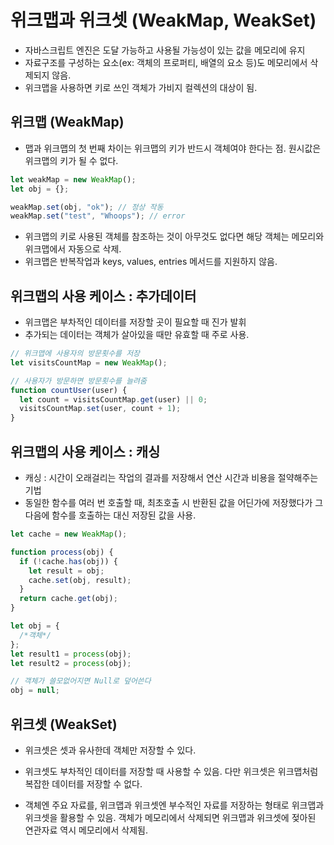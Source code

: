 # 위크맵과 위크셋 (WeakMap, WeakSet)

- 자바스크립트 엔진은 도달 가능하고 사용될 가능성이 있는 값을 메모리에 유지
- 자료구조를 구성하는 요소(ex: 객체의 프로퍼티, 배열의 요소 등)도 메모리에서 삭제되지 않음.
- 위크맵을 사용하면 키로 쓰인 객체가 가비지 컬렉션의 대상이 됨.

## 위크맵 (WeakMap)

- 맵과 위크맵의 첫 번째 차이는 위크맵의 키가 반드시 객체여야 한다는 점. 원시값은 위크맵의 키가 될 수 없다.

```javascript
let weakMap = new WeakMap();
let obj = {};

weakMap.set(obj, "ok"); // 정상 작동
weakMap.set("test", "Whoops"); // error
```

- 위크맵의 키로 사용된 객체를 참조하는 것이 아무것도 없다면 해당 객체는 메모리와 위크맵에서 자동으로 삭제.
- 위크맵은 반복작업과 keys, values, entries 메서드를 지원하지 않음.

## 위크맵의 사용 케이스 : 추가데이터

- 위크맵은 부차적인 데이터를 저장할 곳이 필요할 때 진가 발휘
- 추가되는 데이터는 객체가 살아있을 때만 유효할 때 주로 사용.

```javascript
// 위크맵에 사용자의 방문횟수를 저장
let visitsCountMap = new WeakMap();

// 사용자가 방문하면 방문횟수를 늘려줌
function countUser(user) {
  let count = visitsCountMap.get(user) || 0;
  visitsCountMap.set(user, count + 1);
}
```

## 위크맵의 사용 케이스 : 캐싱

- 캐싱 : 시간이 오래걸리는 작업의 결과를 저장해서 연산 시간과 비용을 절약해주는 기법
- 동일한 함수를 여러 번 호출할 때, 최초호출 시 반환된 값을 어딘가에 저장했다가 그 다음에 함수를 호출하는 대신 저장된 값을 사용.

```javascript
let cache = new WeakMap();

function process(obj) {
  if (!cache.has(obj)) {
    let result = obj;
    cache.set(obj, result);
  }
  return cache.get(obj);
}

let obj = {
  /*객체*/
};
let result1 = process(obj);
let result2 = process(obj);

// 객체가 쓸모없어지면 Null로 덮어쓴다
obj = null;
```

## 위크셋 (WeakSet)

- 위크셋은 셋과 유사한데 객체만 저장할 수 있다.
- 위크셋도 부차적인 데이터를 저장할 때 사용할 수 있음. 다만 위크셋은 위크맵처럼 복잡한 데이터를 저장할 수 없다.

- 객체엔 주요 자료를, 위크맵과 위크셋엔 부수적인 자료를 저장하는 형태로 위크맵과 위크셋을 활용할 수 있음. 객체가 메모리에서 삭제되면 위크맵과 위크셋에 젖아된 연관자료 역시 메모리에서 삭제됨.
